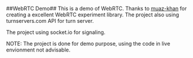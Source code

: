 ##WebRTC Demo##
This is a demo of WebRTC. Thanks to [muaz-khan](https://github.com/muaz-khan/WebRTC-Experiment) for creating a excellent WebRTC experiment library. The project also using turnservers.com API for turn server.

The project using socket.io for signaling.

NOTE: The project is done for demo purpose, using the code in live envionment not advisable.

